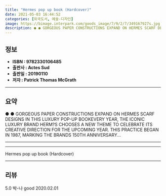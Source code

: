 ```yaml
---
title: "Hermes pop up book (Hardcover)"
date: 2021-05-03 16:44:52
categories: [외국도서, 예술-디자인]
image: https://bimage.interpark.com/goods_image/7/9/2/7/349167927s.jpg
description: ● ● GORGEOUS PAPER CONSTRUCTIONS EXPAND ON HERMES SCARF DESIGNS IN THIS LUXURY POP-UP BOOKEVERY YEAR, THE ICONIC LUXURY BRAND HERM?S CHOOSES A NEW THEME TO CE
---
```


## **정보**

- **ISBN : 9782330106485**
- **출판사 : Actes Sud**
- **출판일 : 20190110**
- **저자 : Patrick Thomas McGrath**

------



## **요약**

●  ●  GORGEOUS PAPER CONSTRUCTIONS EXPAND ON HERMES SCARF DESIGNS IN THIS LUXURY POP-UP BOOKEVERY YEAR, THE ICONIC LUXURY BRAND HERM?S CHOOSES A NEW THEME TO CELEBRATE ITS CREATIVE DIRECTION FOR THE UPCOMING YEAR. THIS PRACTICE BEGAN IN 1987, MARKING THE BRANDS 150TH ANNIVERSARY... 

------



------


Hermes pop up book (Hardcover) 

------


## **리뷰** 

5.0 박-나 good 2020.02.01 <br/>
